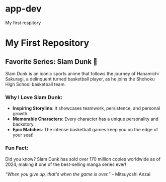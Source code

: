 # app-dev
My first respitory

# My First Repository  

## Favorite Series: Slam Dunk 🏀  

Slam Dunk is an iconic sports anime that follows the journey of Hanamichi Sakuragi, a delinquent turned basketball player, as he joins the Shohoku High School basketball team.  

### Why I Love Slam Dunk:  
- **Inspiring Storyline**: It showcases teamwork, persistence, and personal growth.  
- **Memorable Characters**: Every character has a unique personality and backstory.  
- **Epic Matches**: The intense basketball games keep you on the edge of your seat!  

### Fun Fact:  
Did you know? Slam Dunk has sold over 170 million copies worldwide as of 2024, making it one of the best-selling manga series ever!  

*“When you give up, that's when the game is over.”* – Mitsuyoshi Anzai  
